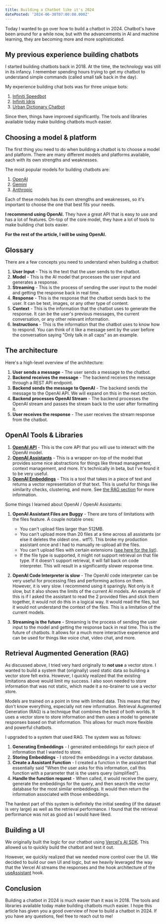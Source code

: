 ```yaml
---
title: Building a Chatbot like it's 2024
datePosted: '2024-06-30T07:00:00.000Z'
---
```


Today I wanted to go over how to build a chatbot in 2024. Chatbot's have been around for a while now, but with the advancements in AI and machine learning, they are becoming more and more sophisticated.

## My previous experience building chatbots

I started building chatbots back in 2018. At the time, the technology was still in its infancy. I remember spending hours trying to get my chatbot to understand simple commands (called small talk back in the day).

My experience building chat bots was for three unique bots:

1. [Infiniti Speedbot](https://branclon.com/projects/infiniti-q60-speedbot/)
2. [Infiniti Idris](https://branclon.com/projects/infiniti-idris/)
3. [Urban Dictionary Chatbot](https://branclon.com/projects/urban-dictionary-bot/)

Since then, things have improved significantly. The tools and libraries available today make building chatbots much easier.

## Choosing a model & platform

The first thing you need to do when building a chatbot is to choose a model and platform. There are many different models and platforms available, each with its own strengths and weaknesses.

The most popular models for building chatbots are:

1. [OpenAI](https://openai.com/)
2. [Gemini](https://gemini.google.com/)
3. [Anthropic](https://www.anthropic.com/api)

Each of these models has its own strengths and weaknesses, so it's important to choose the one that best fits your needs.

**I recommend using OpenAI.** They have a great API that is easy to use and has a lot of features. On-top of the core model, they have a lot of tools to make building chat bots easier.

**For the rest of the article, I will be using OpenAI.**

## Glossary

There are a few concepts you need to understand when building a chatbot:

1. **User Input** - This is the text that the user sends to the chatbot.
2. **Model** - This is the AI model that processes the user input and generates a response.
3. **Streaming** - This is the process of sending the user input to the model and getting the response back in real time.
4. **Response** - This is the response that the chatbot sends back to the user. It can be text, images, or any other type of content.
5. **Context** - This is the information that the chatbot uses to generate the response. It can be the user's previous messages, the current conversation, or any other relevant information.
6. **Instructions** - This is the information that the chatbot uses to know how to respond. You can think of it like a message sent by the user before the conversation saying "Only talk in all caps" as an example.

## The architecture

Here's a high-level overview of the architecture:

1. **User sends a message** - The user sends a message to the chatbot.
2. **Backend receives the message** - The backend receives the message through a REST API endpoint.
3. **Backend sends the message to OpenAI** - The backend sends the message to the OpenAI API. We will expand on this in the next section.
4. **Backend processes OpenAI Stream** - The backend processes the OpenAI stream and passes the stream back to the user after formatting it.
5. **User receives the response** - The user receives the stream response from the chatbot.

## OpenAI Tools & Libraries

1. [**OpenAI API**](https://platform.openai.com/docs/overview) - This is the core API that you will use to interact with the OpenAI model.
2. [**OpenAI Assistants**](https://platform.openai.com/docs/assistants/overview) - This is a wrapper on-top of the model that provides some nice abstractions for things like thread management, context management, and more. It's technically in beta, but I've found it to be very useful.
3. [**OpenAI Embeddings**](https://platform.openai.com/docs/guides/embeddings) - This is a tool that takes in a piece of text and returns a vector representation of that text. This is useful for things like similarity checks, clustering, and more. See [the RAG section](#rag) for more information.

Some things I learned about OpenAI / OpenAI Assistants:

1. **OpenAI Assistant Files are Buggy** - There are tons of limitations with the files feature. A couple notable ones:

   - You can't upload files larger than 512MB.
   - You can't upload more than 20 files at a time across all assistants (or else it deletes the oldest one.. wtf?). This broke my production assistant once and I had to manually re-upload all the files.
   - You can't upload files with certain extensions ([see here for the list](https://platform.openai.com/docs/assistants/tools/file-search/vector-stores)).
   - If the file type is supported, it might not support retrieval on that file type. If it doesn't support retrieval, it will fall back on code interpreter. This will result in a significantly slower response time.

2. **OpenAI Code Interpreter is slow** - The OpenAI code interpreter can be very useful for processing files and performing actions on them. However, it is very slow. I recommend using it sparingly. Not only is it slow, but it also shows the limits of the current AI models. An example of this is if I asked the assistant to read the 2 provided files and stick them together, it would not do this in a logical way. It would read the files, but it would not understand the context of the files. This is a limitation of the current models.
3. **Streaming is the future** - Streaming is the process of sending the user input to the model and getting the response back in real time. This is the future of chatbots. It allows for a much more interactive experience and can be used for things like voice chat, video chat, and more.

## Retrieval Augmented Generation (RAG)

As discussed above, I tried very hard originally to **not use** a vector store. I wanted to build a system that (originally) used static data so building a vector store felt extra. However, I quickly realized that the existing limitations above would limit my success. I also soon needed to store information that was not static, which made it a no-brainer to use a vector store.

Models are trained on a point in time with limited data. This means that they don't know everything, especially not new information. Retrieval Augmented Generation (RAG) is a technique that combines the best of both worlds. It uses a vector store to store information and then uses a model to generate responses based on that information. This allows for much more flexible and powerful chatbots.

I upgraded to a system that used RAG. The system was as follows:

1. **Generating Embeddings** - I generated embeddings for each piece of information that I wanted to store.
2. **Storing Embeddings** - I stored the embeddings in a vector database.
3. **Create a Assistant Function** - I created a function in the assistant that essentially said "When the user asks for this information, call this function with a parameter that is the users query (simplified").
4. **Handle the function request** - When called, it would receive the query, generate the embeddings for the query, and then search the vector database for the most similar embeddings. It would then return the information associated with those embeddings.

The hardest part of this system is definitely the initial seeding (if the dataset is very large) as well as the retrieval performance. I found that the retrieval performance was not as good as I would have liked.

## Building a UI

We originally built the logic for our chatbot using [Vercel's AI SDK](https://sdk.vercel.ai/docs/introduction). This allowed us to quickly build the chatbot and test it out.

However, we quickly realized that we needed more control over the UI. We decided to build our own UI and logic, but we heavily leveraged the way that the Vercel AI streams the responses and the hook architecture of the [useAssistant](https://sdk.vercel.ai/docs/reference/ai-sdk-ui/use-assistant) hook.

## Conclusion

Building a chatbot in 2024 is much easier than it was in 2018. The tools and libraries available today make building chatbots much easier. I hope this article has given you a good overview of how to build a chatbot in 2024. If you have any questions, feel free to reach out to me!
